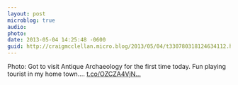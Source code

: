 ```yaml
---
layout: post
microblog: true
audio: 
photo: 
date: 2013-05-04 14:25:48 -0600
guid: http://craigmcclellan.micro.blog/2013/05/04/t330780318124634112.html
---
```

Photo: Got to visit Antique Archaeology for the first time today. Fun playing tourist in my home town.... [t.co/OZCZA4VjN...](http://t.co/OZCZA4VjNQ)
